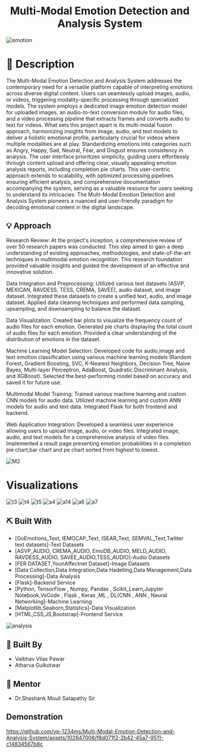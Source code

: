<p align="center">
  <a href="" rel="noopener"></a>
</p>
<h1 align="center">Multi-Modal Emotion Detection and Analysis System</h1>

![emotion](https://github.com/vp-1234ms/Emotion-Analysis-Final/assets/102847008/87d94074-8cee-4feb-ad08-992ae57f61a3) <a name = "description"></a>

# 📝 Description <a name = "description"></a>

The Multi-Modal Emotion Detection and Analysis System addresses the contemporary need for a versatile platform capable of interpreting emotions across diverse digital content. Users can seamlessly upload images, audio, or videos, triggering modality-specific processing through specialized models. The system employs a dedicated image emotion detection model for uploaded images, an audio-to-text conversion module for audio files, and a video processing pipeline that extracts frames and converts audio to text for videos. What sets this project apart is its multi-modal fusion approach, harmonizing insights from image, audio, and text models to deliver a holistic emotional profile, particularly crucial for videos where multiple modalities are at play. Standardizing emotions into categories such as Angry, Happy, Sad, Neutral, Fear, and Disgust ensures consistency in analysis. The user interface prioritizes simplicity, guiding users effortlessly through content upload and offering clear, visually appealing emotion analysis reports, including completion pie charts. This user-centric approach extends to scalability, with optimized processing pipelines ensuring efficient analysis, and comprehensive documentation accompanying the system, serving as a valuable resource for users seeking to understand its intricacies. The Multi-Modal Emotion Detection and Analysis System pioneers a nuanced and user-friendly paradigm for decoding emotional content in the digital landscape.

## 💡 Approach <a name = "idea"></a>
Research Review:
At the project's inception, a comprehensive review of over 50 research papers was conducted. This step aimed to gain a deep understanding of existing approaches, methodologies, and state-of-the-art techniques in multimodal emotion recognition. This research foundation provided valuable insights and guided the development of an effective and innovative solution.

Data Integration and Preprocessing:
Utilized various text datasets (ASVP, MEXICAN, RAVDESS, TESS, CREMA, SAVEE), audio dataset, and image dataset.
Integrated these datasets to create a unified text, audio, and image dataset.
Applied data cleaning techniques and performed data sampling, upsampling, and downsampling to balance the dataset.

Data Visualization:
Created bar plots to visualize the frequency count of audio files for each emotion.
Generated pie charts displaying the total count of audio files for each emotion.
Provided a clear understanding of the distribution of emotions in the dataset.

Machine Learning Model Selection:
Developed code for audio,image and text emotion classification using various machine learning models (Random Forest, Gradient Boosting, SVC, K-Nearest Neighbors, Decision Tree, Naive Bayes, Multi-layer Perceptron, AdaBoost, Quadratic Discriminant Analysis, and XGBoost).
Selected the best-performing model based on accuracy and saved it for future use.

Multimodal Model Training:
Trained various machine learning and custom CNN models for audio data.
Utilized machine learning and custom ANN models for audio and text data.
Integrated Flask for both frontend and backend.

Web Application Integration:
Developed a seamless user experience allowing users to upload image, audio, or video files.
Integrated image, audio, and text models for a comprehensive analysis of video files.
Implemented a result page presenting emotion probabilities in a completion pie chart,bar chart and pe chart sorted from highest to lowest.

![M2](https://github.com/vp-1234ms/Multi-Modal-Emotion-Detection-and-Analysis-System/assets/102847008/438e24f6-ac4f-442a-affe-6c9dc3e3348c)

# Visualizations
![t3](https://github.com/vp-1234ms/Multi-Modal-Emotion-Detection-and-Analysis-System/assets/102847008/8ea09110-f053-476e-829e-7c6ddb7d1846)
![t4](https://github.com/vp-1234ms/Multi-Modal-Emotion-Detection-and-Analysis-System/assets/102847008/21a6d20b-82ee-43dc-a1d8-b20ab01a6183)
![t5](https://github.com/vp-1234ms/Multi-Modal-Emotion-Detection-and-Analysis-System/assets/102847008/74cd1685-e032-4f75-af14-9e0f37ced003)
![a4](https://github.com/vp-1234ms/Multi-Modal-Emotion-Detection-and-Analysis-System/assets/102847008/c6934498-2327-48aa-b257-dcb1ae473289)
![a14](https://github.com/vp-1234ms/Multi-Modal-Emotion-Detection-and-Analysis-System/assets/102847008/ef347bfd-8d19-4cd4-92a6-c54b423b5861)
![a6](https://github.com/vp-1234ms/Multi-Modal-Emotion-Detection-and-Analysis-System/assets/102847008/8022011e-1a34-46f2-943b-8dde6d96e3e3)
![a7](https://github.com/vp-1234ms/Multi-Modal-Emotion-Detection-and-Analysis-System/assets/102847008/a5eb2ee3-6078-4446-b326-0ecfb2bc4ac2)

## ⛏️ Built With <a name = "tech_stack"></a>
- [GoEmotions_Text, IEMOCAP_Text, ISEAR_Text, SEMVAL_Text,Twitter text datasets]-Text Datasets
- [ASVP_AUDIO, CREMA_AUDIO, EmoDB_AUDIO, MELD_AUDIO, RAVDESS_AUDIO, SAVEE_AUDIO,TESS_AUDIO]-Audio Datasets
- [FER DATASET,YounAffectnet Dataset]-Image Datasets
- [Data Collection,Data Integration,Data Hadelling,Data Management,Data Processing]-Data Analysis
- [Flask]-Backend Service
- [Python, TensorFlow , Numpy, Pandas , Scikit_Learn,Jupyter Notebook,VsCode , Flask , Keras ,ML , DL(CNN , ANN , Neural Networking]-Machine Learning
- [Matplotlib,Seaborn,Statistics]-Data Visualization
- [HTML,CSS,JS,Bootstrap]-Frontend Service
  
![analysis](https://github.com/vp-1234ms/Emotion-Analysis-Final/assets/102847008/dfb4b7db-f013-493a-8d9d-85798f5f0b1a)

## 🎉 Built By <a name = "acknowledgments"></a>
- Vaibhav Vilas Pawar
- Atharva Gulkotwar
## 🎉 Mentor 
- Dr.Shashank Mouli Satapathy Sir

## Demonstration
https://github.com/vp-1234ms/Multi-Modal-Emotion-Detection-and-Analysis-System/assets/102847008/f8d071f2-2b42-45a7-9511-c14834567b8c

